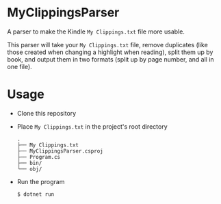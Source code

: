 # MyClippingsParser

A parser to make the Kindle `My Clippings.txt` file more usable.

This parser will take your `My Clippings.txt` file, remove duplicates (like those created when changing a highlight when reading), split them up by book, and output them in two formats (split up by page number, and all in one file).

# Usage

- Clone this repository

- Place `My Clippings.txt` in the project's root directory
    ```
    .
    ├── My Clippings.txt
    ├── MyClippingsParser.csproj
    ├── Program.cs
    ├── bin/
    └── obj/
    ```

- Run the program
    ```
    $ dotnet run
    ```
